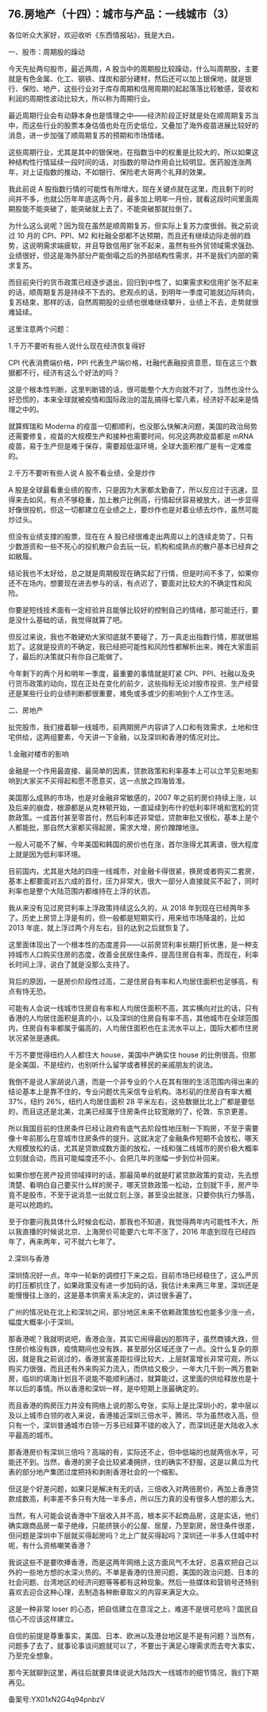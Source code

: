 ## 76.房地产（十四）：城市与产品：一线城市（3）
各位听众大家好，欢迎收听《东西情报站》，我是大白。  

一、股市：周期股的躁动


今天先扯两句股市，最近两周，A 股当中的周期股比较躁动，什么叫周期股，主要就是有色金属、化工、钢铁、煤炭和部分建材，然后还可以加上银保地，就是银行、保险、地产，这些行业对于库存周期和信用周期的起起落落比较敏感，营收和利润的周期性波动比较大，所以称为周期行业。


最近周期行业会有动静本身也是情理之中——经济阶段正好就是处在顺周期复苏当中，而这些行业的股票本身估值也处在历史低位，又叠加了海外疫苗进展比较好的消息，进一步加强了顺周期复苏的预期和市场情绪。


这些周期行业，尤其是其中的银保地，在指数当中的权重是比较大的，所以如果这种结构性行情延续一段时间的话，对指数的带动作用会比较明显。医药股连涨两年，对上证指数的推动，不如银行、保险老大哥两个礼拜的效果。


我此前说 A 股指数行情的可能性有所增大，现在关键点就在这里，而且剩下的时间并不多，也就公历年年底这两个月，最多加上明年一月份，就看这段时间里面周期股能不能突破了，能突破就上去了，不能突破那就拉倒了。


为什么这么说呢？因为现在虽然是顺周期复苏，但实际上复苏力度很弱。我之前说过 10 月的 CPI、PPI、M2 和社融全部都不达预期，而且还有继续边际走弱的趋势，这说明需求端疲软，并且导致信用扩张不起来，虽然有些外贸领域需求强劲、业绩很好，但这是海外部分产能倒塌之后的外部结构性需求，并不是我们内部的需求复苏。


而目前央行的货币政策已经逐步退出，回归到中性了，如果需求和信用扩张不起来的话，顺周期复苏是持续不下去的。悲观点的话，到明年一季度可能就边际转向，复苏结束，那样的话，自然周期股的业绩也很难继续攀升，业绩上不去，走势就很难延续。


这里注意两个问题：


1.千万不要听有些人说什么现在经济恢复得好


CPI 代表消费端价格，PPI 代表生产端价格，社融代表融投资意愿，现在这三个数据都不行，经济有这么个好法的吗？


这是个根本性判断，这里判断错的话，很可能整个大方向就不对了，当然也没什么好恐慌的，本来全球就被疫情和国际政治的混乱搞得七荤八素，经济好不起来是情理之中的。


就算辉瑞和 Moderna 的疫苗一切都顺利，也没那么快解决问题，美国的政治局势还需要修复，疫苗的大规模生产和接种也需要时间，何况这两款疫苗都是 mRNA 疫苗，易于生产但是难于保存，需要超低温环境，全球大面积推广是有一定难度的。


2.千万不要听有些人说 A 股不看业绩，全是炒作


A 股是全球最看重业绩的股市，只是因为大家都太勤奋了，所以反应过于迅速，显得来去如风，有点不够稳重，加上散户比例高，行情起伏容易被放大，进一步显得好像很投机，但这一切都建立在业绩之上，要炒作也是对着业绩去炒作，虽然可能炒过头。


但没有业绩支撑的股票，现在在 A 股已经很难走出两周以上的连续走势了，只有少数游资和一些不死心的投机散户会去玩一玩，机构和成熟点的散户基本已经弃之如敝履。


结论我也不太好给，总之就是周期股现在确实起了行情，但是时间不多了，如果你还不在场内，想要现在进去参与的话，有点迟了，要面对比较大的不确定性和风险。


你要是短线技术面有一定经验并且能够比较好的控制自己的情绪，那可能还行，要是没什么基础的话，我觉得就算了吧。


但反过来说，我也不敢硬劝大家彻底就不要碰了，万一真走出指数行情，那就很尴尬了。这就是投资的不确定，我已经把可能性和风险性都解析出来，摊在大家面前了，最后的决策就只有你自己能做了。


今年剩下的两个月和明年一季度，最重要的事情就是盯紧 CPI、PPI、社融以及央行货币政策的动向，现在正处在变化的前夕，这些指标无论对股市投资、生产经营还是某些行业的业绩判断都很重要，难免或多或少的影响到个人工作生活。


二、房地产


扯完股市，我们接着聊一线城市，前两期房产内容讲了人口和有效需求，土地和住宅供给，这两组要素，今天讲一下金融，以及深圳和香港的情况对比。


1.金融对楼市的影响


金融是一个作用最直接、最简单的因素，贷款政策和利率基本上可以立竿见影地影响到大家买不买得起和愿不愿意买，这一点放之四海皆准。


美国那么成熟的市场，也是对金融非常敏感的，2007 年之前的房价持续上涨，以及后来的崩盘，根源都是从克林顿开始，一直延续到布什的低利率环境和宽松的贷款政策。一成首付甚至零首付，然后利率还非常低，贷款审批又很松，基本上是个人都能批，那自然大家都买得起房，需求大增，房价蹭蹭地涨。


一般人可能不了解，今年美国和韩国的房价也在涨，首尔涨得尤其离谱，很大程度上就是因为低利率环境。


目前国内，尤其是大陆的四座一线城市，对金融卡得很紧，换房或者购买二套房，基本上都要面对五六成的首付，压力非常大，很大一部分人直接就买不起了，同时利率也是整个大陆范围内都维持在上浮的状态。


我从来没有见过房贷利率上浮政策持续这么久的，从 2018 年到现在已经两年多了。历史上房贷上浮是有的，但一般都是短期实行，用来给市场降温的，比如 2013 年底，就上浮过两个月左右，目的达到之后就恢复了。


这里面体现出了一个根本性的态度差异——以前房贷利率长期打折优惠，是一种支持城市人口购买住房的态度，改善全民居住条件，提高住房自有率，而现在，利率长时间上浮，说白了就是没那么支持了。


背后的原因，一是房价阶段性过高，二是住房自有率和人均居住面积也足够高，有点有恃无恐。


可能有人会说一线城市住房自有率和人均居住面积不高，其实横向对比的话，只有香港的人均居住面积是真的小，以及深圳的住房自有率不高，其他城市在全球范围内，住房自有率都属于偏高的，人均居住面积也在主流水平以上，国际大都市住房状况紧张是通病。


千万不要觉得纽约人人都住大 house，美国中产确实住 house 的比例很高，但那是全美国，不是纽约，也别听什么留学或者移民的亲戚朋友的说法。


我倒不是说人家胡说八道，而是一个非专业的个人在其有限的生活范围内得出来的结论基本上是靠不住的，专业问题优先采信专业机构。洛杉矶的住房自有率大概 37%，纽约 26%，纽约人均居住面积 28 平米左右，这些数据比北上广都是要低的，而且这还是北美，北美已经属于住房条件比较宽敞的了，伦敦、东京更差。


所以我国目前的住房条件已经让政府有底气去阶段性地压制一下购房，不至于需要像十年前那么在意城市住房条件的提升。这就决定了金融条件短期不会放松，哪天大规模放松的话，尤其是贷款成数方面的放松，一线和强二线城市的房价极大概率立刻就会动，而且可能幅度还不小，会把几年的涨幅一步到位补回来。


如果你想在房产投资领域择时的话，那最简单的就是盯紧贷款政策的变动，先去想清楚、看明白自己要买什么样的房子，哪天贷款政策一松动，立刻就下手，房产毕竟不是股市，不至于说消息一出就立刻上涨，甚至没出就涨，只要你执行力够高，是可以抢跑的。


至于你要问我具体什么时候会松动，那我也不知道，我觉得两年内可能性不大，所以我直播的时候说北京、上海房价可能要六七年不涨了，2016 年底到现在已经四年了，再来两年，可不就六七年了。


2.深圳与香港


深圳情况好一点，年中一轮新的调控打下来之后，目前市场已经稳住了，这么严厉的打压都抗住了，如果政策没有进一步加码的话，我估计未来两三年里，深圳还是能慢慢往上涨的，这是基本供需关系决定的，讲过很多遍了。


广州的情况处在北上和深圳之间，部分地区未来不依赖政策放松也能多少涨一点，幅度大概率小于深圳。


那香港呢？我就明说吧，香港会涨，其实它闹得最凶的那阵子，虽然商铺大跌，但住房价格没有跌，疫情期间也没有跌，甚至部分区域还涨了一点。没什么复杂的原因，就是我之前说过的，香港贫富差距拉得比较大，上层财富增长非常可观，所以购买力很强，而且还有外来购买力流入，而供给又极少，一年大几千到一两万套新房，临圳的填海计划且不说能不能顺利通过，就算能过，这里面的供给释放也是十年以后的事情。所以香港和深圳一样，是中短期上涨最确定的。


而且香港的购房压力并没有网络上说的那么夸张，实际上是比深圳小的，拿中层以及以上城市白领的收入来说，香港接近深圳三倍水平，腾讯、华为虽然收入高，但只有一个，深圳普通城市白领一万多已经算不错的收入了，而深圳还是大陆收入水平最高的城市。


那香港房价有深圳三倍吗？高端的有，实际还不止，但中低端的也就两倍水平，可能还不到。当然，香港的房子会比较紧凑拥挤，住的确实不舒服，这是以黄瓜为代表的部分地产集团过度把持和剥削香港社会的一个缩影。


但这是个好差问题，如果只是解决有无的话，三倍收入对两倍房价，再加上香港贷款成数高，利率差不多只有大陆一半多点，所以压力真的没有很多人想的那么大。  

当然，有人可能会说香港中下层收入并不高，根本买不起商品房，这是实话，他们确实跟商品房一辈子绝缘，只能挤狭小的公屋、居屋，乃至劏房，居住条件很差，但问题是深圳中下层就买得起房吗？北上广就买得起吗？深圳还一半多人住城中村呢，有什么资格嘲笑香港？


我说这些不是要吹捧香港，而是这两年网络上这方面风气不太好，总喜欢把自己以外的一些地方想的水深火热的。不单是香港的住房问题，美国的政治问题、日本的社会问题、台湾地区的经济问题等等都有这种现象。然后一些媒体和营销号还特别喜欢去迎合这种心理，去制造各种断章取义的内容来满足大众。


这是一种非常 loser 的心态，把自信建立在意淫之上，难道不是很可悲吗？国民自信心不应该这样建立。


自信的前提是尊重事实，美国、日本、欧洲以及港台地区是不是有问题？当然有，问题多了去了，就事论事谈问题就可以了，不要出于满足心理需求而去夸大事实，乃至完全想象。


那今天就聊到这里，再往后就要具体说说大陆四大一线城市的细节情况，我们下期再见。


备案号:YX01xN2G4q94pnbzV

